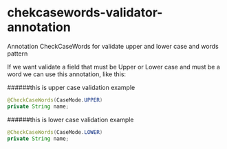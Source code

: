# chekcasewords-validator-annotation
Annotation CheckCaseWords for validate upper and lower case and words pattern


If we want validate a field that must be Upper or Lower case and must be a word we can use this annotation, like this:

######this is upper case validation example
```java
@CheckCaseWords(CaseMode.UPPER)
private String name;
```

######this is lower case validation example
```java
@CheckCaseWords(CaseMode.LOWER)
private String name;
```
